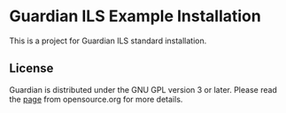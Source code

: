 # Guardian ILS Example Installation

This is a project for Guardian ILS standard installation.

License
--------------------
Guardian is distributed under the GNU GPL version 3 or later.
Please read the [page](https://opensource.org/licenses/GPL-3.0) from opensource.org for more details.
